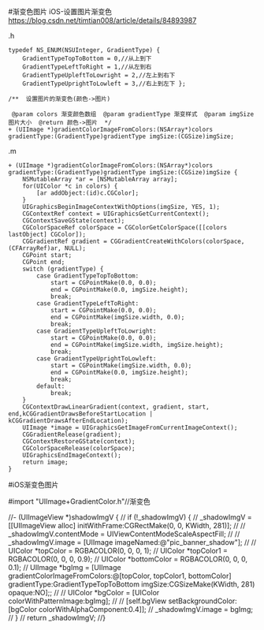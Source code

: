 #渐变色图片
iOS-设置图片渐变色
https://blog.csdn.net/timtian008/article/details/84893987


.h
```
typedef NS_ENUM(NSUInteger, GradientType) {
    GradientTypeTopToBottom = 0,//从上到下
    GradientTypeLeftToRight = 1,//从左到右
    GradientTypeUpleftToLowright = 2,//左上到右下
    GradientTypeUprightToLowleft = 3,//右上到左下 };

/**  设置图片的渐变色(颜色->图片)

 @param colors 渐变颜色数组  @param gradientType 渐变样式  @param imgSize 图片大小  @return 颜色->图片  */
+ (UIImage *)gradientColorImageFromColors:(NSArray*)colors gradientType:(GradientType)gradientType imgSize:(CGSize)imgSize;

```

.m
```
+ (UIImage *)gradientColorImageFromColors:(NSArray*)colors gradientType:(GradientType)gradientType imgSize:(CGSize)imgSize {
    NSMutableArray *ar = [NSMutableArray array];
    for(UIColor *c in colors) {
        [ar addObject:(id)c.CGColor];
    }
    UIGraphicsBeginImageContextWithOptions(imgSize, YES, 1);
    CGContextRef context = UIGraphicsGetCurrentContext();
    CGContextSaveGState(context);
    CGColorSpaceRef colorSpace = CGColorGetColorSpace([[colors lastObject] CGColor]);
    CGGradientRef gradient = CGGradientCreateWithColors(colorSpace, (CFArrayRef)ar, NULL);
    CGPoint start;
    CGPoint end;
    switch (gradientType) {
        case GradientTypeTopToBottom:
            start = CGPointMake(0.0, 0.0);
            end = CGPointMake(0.0, imgSize.height);
            break;
        case GradientTypeLeftToRight:
            start = CGPointMake(0.0, 0.0);
            end = CGPointMake(imgSize.width, 0.0);
            break;
        case GradientTypeUpleftToLowright:
            start = CGPointMake(0.0, 0.0);
            end = CGPointMake(imgSize.width, imgSize.height);
            break;
        case GradientTypeUprightToLowleft:
            start = CGPointMake(imgSize.width, 0.0);
            end = CGPointMake(0.0, imgSize.height);
            break;
        default:
            break;
    }
    CGContextDrawLinearGradient(context, gradient, start, end,kCGGradientDrawsBeforeStartLocation | kCGGradientDrawsAfterEndLocation);
    UIImage *image = UIGraphicsGetImageFromCurrentImageContext();
    CGGradientRelease(gradient);
    CGContextRestoreGState(context);
    CGColorSpaceRelease(colorSpace);
    UIGraphicsEndImageContext();
    return image;
}

```





#iOS渐变色图片

#import "UIImage+GradientColor.h"//渐变色


//- (UIImageView *)shadowImgV {
//    if (!_shadowImgV) {
//        _shadowImgV = [[UIImageView alloc] initWithFrame:CGRectMake(0, 0, KWidth, 281)];
//        //        _shadowImgV.contentMode = UIViewContentModeScaleAspectFill;
//        //        _shadowImgV.image = [UIImage imageNamed:@"pic_banner_shadow"];
//
//        UIColor *topColor = RGBACOLOR(0, 0, 0, 1);
//        UIColor *topColor1 = RGBACOLOR(0, 0, 0, 0.9);
//        UIColor *bottomColor = RGBACOLOR(0, 0, 0, 0.1);
//        UIImage *bgImg = [UIImage gradientColorImageFromColors:@[topColor, topColor1, bottomColor]  gradientType:GradientTypeTopToBottom imgSize:CGSizeMake(KWidth, 281) opaque:NO];;
//        //         UIColor *bgColor = [UIColor colorWithPatternImage:bgImg];
//        //         [self.bgView  setBackgroundColor:[bgColor colorWithAlphaComponent:0.4]];
//        _shadowImgV.image = bgImg;
//    }
//    return _shadowImgV;
//}


